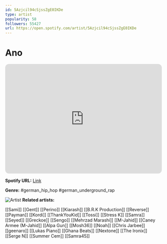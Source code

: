 ```yaml
---
id: 5Azjcil94cSjssZgE0IKDe
type: artist
popularity: 58
followers: 55427
url: https://open.spotify.com/artist/5Azjcil94cSjssZgE0IKDe
---
```

# Ano

<iframe style="border-radius:12px" src="https://open.spotify.com/embed/artist/5Azjcil94cSjssZgE0IKDe" width="100%" height="352" frameBorder="0" allowfullscreen="" allow="autoplay; clipboard-write; encrypted-media; fullscreen; picture-in-picture" loading="lazy"></iframe>

**Spotify URL:** [Link](https://open.spotify.com/artist/5Azjcil94cSjssZgE0IKDe)

**Genre:**  #german_hip_hop #german_underground_rap

![Artist](https://i.scdn.co/image/ab6761610000e5eb233d88c5df7c4af1fbf4534f)
**Related artists:**

[[Sami]]
[[Gent]]
[[Perino]]
[[Kiarash]]
[[B.R.K Production]]
[[Reverse]]
[[Payman]]
[[Kordi]]
[[ThankYouKid]]
[[Tossi]]
[[Stress K]]
[[Samra]]
[[Seyed]]
[[Greckoe]]
[[Sengo]]
[[Mehrzad Marashi]]
[[M-Jahid]]
[[Caney Armee (M-Jahid]]
[[Alpa Gun]]
[[Mosh36]]
[[Noah]]
[[Chris Jarbee]]
[[geenaro]]
[[Lukas Piano]]
[[Ghana Beats]]
[[Nextone]]
[[The Ironix]]
[[Serge N]]
[[Summer Cem]]
[[Samra45]]
